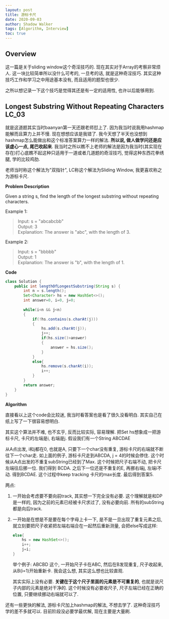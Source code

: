```yaml
---
layout: post
title: 游标卡尺
date: 2020-09-03
author: Shadow Walker
tags: [Algorithm, Interview]
toc: true
---
```


## Overview

这一篇是关于sliding window这个奇淫技巧的. 现在其实对于Array的考察非常烦人. 这一块比较简单所以没什么可考的, 一旦考的话, 就是这种奇淫技巧. 其实这种技巧工作和学习之中用途基本没有, 而且适用的题型也很少. 

之所以想记录一下这个技巧是觉得其还是有一定的适用性, 也许以后能够用到. 

## Longest Substring Without Repeating Characters LC_03

就是这道题其实当时baanyan第一天还跟老师怼上了. 因为我当时说我用hashmap能解而且算力上并不慢. 现在想想应该是我错了. 我今天想了半天也没想到hashmap怎么能做出和这个标准答案算力一样的解法. **所以说, 做人做学问还是应该虚心一点, 尾巴收起来**. 我当时之所以瞧不上老师的解法是因为我当时(其实现在存在)打心底瞧不起这种只适用于一道或者几道题的奇淫技巧, 觉得这种东西花拳绣腿, 学的比较鸡肋. 

老师当时称这个解法为"双指针", LC称这个解法为Sliding Window, 我更喜欢称之为游标卡尺. 

**Problem Description**

Given a string s, find the length of the longest substring without repeating characters.

Example 1:

> Input: s = "abcabcbb"  
> Output: 3  
> Explanation: The answer is "abc", with the length of 3.

Example 2:

> Input: s = "bbbbb"  
> Output: 1  
> Explanation: The answer is "b", with the length of 1.

**Code**

```java
class Solution {
    public int lengthOfLongestSubstring(String s) {
        int n = s.length();
        Set<Character> hs = new HashSet<>();
        int answer=0, i=0, j=0;
        
        while(i<n && j<n)
        {
            if(!hs.contains(s.charAt(j)))
            {
                hs.add(s.charAt(j));
                j++;
                if(hs.size()>answer)
                {
                    answer = hs.size();
                }
            }
            else{
                hs.remove(s.charAt(i));
                i++;
            }
        }
        return answer;
    }
}
```

**Algorithm**

直接看以上这个code会比较迷, 我当时看答案也是看了很久没看明白. 其实自己在纸上写了一下很容易想明白. 

其实这个算法并不难, 也不玄乎, 反而比较实际, 容易理解.  把Set hs想象成一把游标卡尺, 卡尺的左端是i, 右端是j. 
假设我们有一个String  ABCDAE

从A点出发, i和j都在0, 也就是A, 只要下一个char没有重复, 游标卡尺的右端就不断往下一个char走. 如上面的例子, 游标卡尺走到ABCDA, j = 4的时候会停住.  这个时候从A点出发的不重复subString已经到了Max. 这个时候把尺子右端不动, 把卡尺左端往后挪一位. 我们得到 BCDA. 之后下一位还是不重复的E, 再挪右端j, 左端i不动. 得到BCDAE. 这个过程中keep tracking 卡尺的max长度. 最后得到答案5. 

两点: 

1. 一开始会考虑要不要向前track, 其实想一下完全没有必要. 这个理解就是和DP是一样的, 因为之前的元素已经被卡尺求过了, 没有必要向前. 所有的subString都是向后track. 
2. 一开始是在想是不是要在每个字母上卡一下, 是不是一旦出现了重复元素之后, 就立刻要把尺子收紧把左端右端合在一起然后重新测量, 会把else写成这样: 

	```java
	else{
	    hs = new HashSet<>();
	    i++;
	    j=i;
	}
	```
	
	举个例子: ABCBD 这个, 一开始尺子卡在ABC, 然后在B发现重复, 尺子收起来, 从B(i=1)开始重新卡. 我会这么想, 其实这么想也比较直观. 
	
	其实实际上没有必要. **关键在于这个尺子里面的元素是不可重复的**, 也就是说尺子内部的元素是绝对干净的. 这个时候没有必要收尺子, 尺子左端已经在正确的位置, 只要继续挪动右端就可以了. 
	
还有一些更快的解法, 游标卡尺加上hashmap的解法, 不想去学了. 这种奇淫技巧学的差不多就可以. 目前阶段没必要学最优解, 现在主要是大量刷. 
